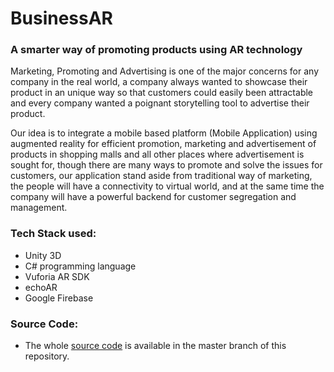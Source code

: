 # BusinessAR 
### A smarter way of promoting products using AR technology <br/>
<p>Marketing, Promoting and Advertising is one of the major concerns for any company
in the real world, a company always wanted to showcase 
their product in an unique way so that customers could easily been attractable and 
every company wanted a poignant storytelling tool to advertise their product. <br/>
<p>Our idea is to integrate a mobile based platform (Mobile Application) using augmented reality for efficient promotion, 
marketing and advertisement of products in shopping malls and all other places where advertisement is sought for,
though there are many ways to promote and solve the issues for customers, 
our application stand aside from traditional way of marketing, the people will have a connectivity to virtual world, 
and at the same time the company will have a powerful backend for customer segregation and management. 

### Tech Stack used:
- Unity 3D
- C# programming language
- Vuforia AR SDK
- echoAR
- Google Firebase

### Source Code:
- The whole [source code](https://github.com/Kingpins/BusinessAR/tree/master) is available in the master branch of this repository.
